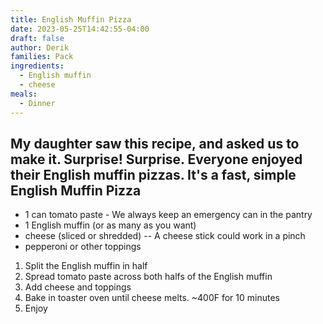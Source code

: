 ```yaml
---
title: English Muffin Pizza
date: 2023-05-25T14:42:55-04:00
draft: false
author: Derik
families: Pack
ingredients:
  - English muffin
  - cheese
meals:
  - Dinner
---
```


<!-- Add your attribution and any family history of the recipe here. -->
My daughter saw this recipe, and asked us to make it. Surprise! Surprise. Everyone enjoyed their English muffin pizzas. It's a fast, simple 
English Muffin Pizza
--------------
<!-- ingredients -->
- 1 can tomato paste - We always keep an emergency can in the pantry
- 1 English muffin (or as many as you want)
- cheese (sliced or shredded) -- A cheese stick could work in a pinch
- pepperoni or other toppings

<!-- steps -->
1. Split the English muffin in half
2. Spread tomato paste across both halfs of the English muffin
3. Add cheese and toppings
4. Bake in toaster oven until cheese melts. ~400F for 10 minutes
5. Enjoy




